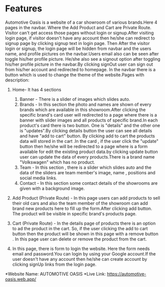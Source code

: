 # Features

Automotive Oasis is a website of a car showroom of various brands.Here 4 pages in the navbar. Where the Add Product and Cart are Private Route. Visitor can't get access those pages without login or signup.After visiting login page, if visitor doesn't have any account then he/she can redirect to signup page by clicking signup text in login page. Then After the visitor login or signup, the login page will be hidden from navbar and the users name, and profile pictures on the navbar.Users email also can be seen after toggle his/her profile picture. He/she also see a signout option after toggling his/her profile picture in the navbar.By clicking signOut user can sign out from his/her account and redirected to homepage. In the navbar there is a button which is used to change the theme of the website.Pages with description: 
  1. Home- It has 4 sections

     1. Banner - There is a slider of images which slides auto.
     2. Brands - In this section the photo and names are shown of every brands which are available in this showroom.After clicking the specific brand's card user will redirected to a page where there is a banner with slider images and all products of specific brand.In each product's card there is two button. One is "details" and the other one is "updates".By clicking details button the user can see all details and have  "add to cart" button. By clicking add to cart the products data will stored in the cart .In the card , if the user click the "update" button then he/she will be redirected to a page where is a form available for edit the existing product data.by clicking update button user can update the data of every products.There is a brand name "Volkswagen" which has no product. 
     3. Team - In this section , there is a slider which slides auto and the data of the sliders are team member's image, name , positions and social media links.
     4. Contact - In this section some contact details of the showrooms are given with a background image.

  2. Add Product (Private Route) - In this page users can add products to sell their old cars and also the team member of the showroom can add brand new products here to fill up the form.After clicking add button. The product will be visible in specific brand's products page.

  3. Cart (Private Route) - In the details page of products there is an option to ad the product in the cart. So, if the user clicking the add to cart button then the product will be shown in this page with a remove button . In this page user can delete or remove the product from the cart.
  4. In this page, there is form to login the website. Here the form needs email and password.You can login by using your Google account.If the user doesn't have any account then he/she can create account by clicking signUp links from the login page.



*Website Name: AUTOMOTIVE OASIS
*Live Link:  https://automotive-oasis.web.app/
